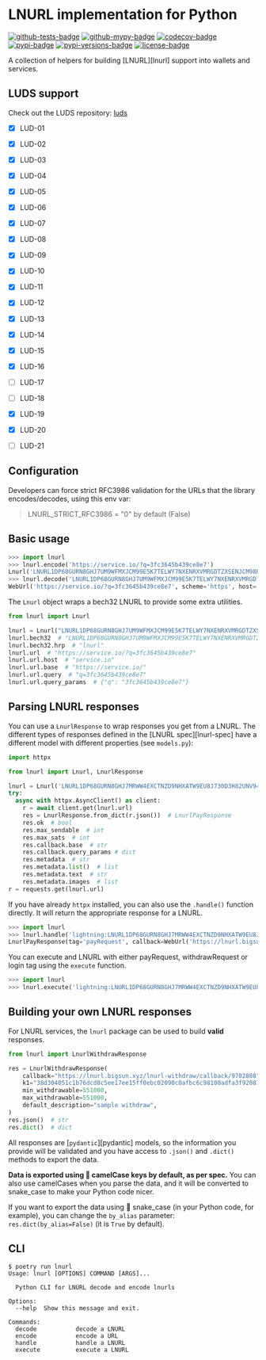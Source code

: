 LNURL implementation for Python
===============================

[![github-tests-badge]][github-tests]
[![github-mypy-badge]][github-mypy]
[![codecov-badge]][codecov]
[![pypi-badge]][pypi]
[![pypi-versions-badge]][pypi]
[![license-badge]](LICENSE)


A collection of helpers for building [LNURL][lnurl] support into wallets and services.


LUDS support
------------

Check out the LUDS repository: [luds](https://github.com/lnurl/luds/)

- [x] LUD-01
- [x] LUD-02
- [x] LUD-03
- [x] LUD-04
- [x] LUD-05
- [x] LUD-06
- [x] LUD-07
- [x] LUD-08
- [x] LUD-09
- [x] LUD-10
- [x] LUD-11
- [x] LUD-12
- [x] LUD-13
- [x] LUD-14
- [x] LUD-15
- [x] LUD-16
- [ ] LUD-17
- [ ] LUD-18
- [x] LUD-19
- [x] LUD-20
- [ ] LUD-21


Configuration
-------------

Developers can force strict RFC3986 validation for the URLs that the library encodes/decodes, using this env var:

> LNURL_STRICT_RFC3986 = "0" by default (False)


Basic usage
-----------

```python
>>> import lnurl
>>> lnurl.encode('https://service.io/?q=3fc3645b439ce8e7')
Lnurl('LNURL1DP68GURN8GHJ7UM9WFMXJCM99E5K7TELWY7NXENRXVMRGDTZXSENJCM98PJNWXQ96S9', bech32=Bech32('LNURL1DP68GURN8GHJ7UM9WFMXJCM99E5K7TELWY7NXENRXVMRGDTZXSENJCM98PJNWXQ96S9', hrp='lnurl', data=[13, 1, 26, 7, 8, 28, 3, 19, 7, 8, 23, 18, 30, 28, 27, 5, 14, 9, 27, 6, 18, 24, 27, 5, 5, 25, 20, 22, 30, 11, 25, 31, 14, 4, 30, 19, 6, 25, 19, 3, 6, 12, 27, 3, 8, 13, 11, 2, 6, 16, 25, 19, 18, 24, 27, 5, 7, 1, 18, 19, 14]), url=WebUrl('https://service.io/?q=3fc3645b439ce8e7', scheme='https', host='service.io', tld='io', host_type='domain', path='/', query='q=3fc3645b439ce8e7'))
>>> lnurl.decode('LNURL1DP68GURN8GHJ7UM9WFMXJCM99E5K7TELWY7NXENRXVMRGDTZXSENJCM98PJNWXQ96S9')
WebUrl('https://service.io/?q=3fc3645b439ce8e7', scheme='https', host='service.io', tld='io', host_type='domain', path='/', query='q=3fc3645b439ce8e7')
```

The `Lnurl` object wraps a bech32 LNURL to provide some extra utilities.

```python
from lnurl import Lnurl

lnurl = Lnurl("LNURL1DP68GURN8GHJ7UM9WFMXJCM99E5K7TELWY7NXENRXVMRGDTZXSENJCM98PJNWXQ96S9")
lnurl.bech32  # "LNURL1DP68GURN8GHJ7UM9WFMXJCM99E5K7TELWY7NXENRXVMRGDTZXSENJCM98PJNWXQ96S9"
lnurl.bech32.hrp  # "lnurl"
lnurl.url  # "https://service.io/?q=3fc3645b439ce8e7"
lnurl.url.host  # "service.io"
lnurl.url.base  # "https://service.io/"
lnurl.url.query  # "q=3fc3645b439ce8e7"
lnurl.url.query_params  # {"q": "3fc3645b439ce8e7"}
```

Parsing LNURL responses
-----------------------

You can use a `LnurlResponse` to wrap responses you get from a LNURL.
The different types of responses defined in the [LNURL spec][lnurl-spec] have a different model
with different properties (see `models.py`):

```python
import httpx

from lnurl import Lnurl, LnurlResponse

lnurl = Lnurl('LNURL1DP68GURN8GHJ7MRWW4EXCTNZD9NHXATW9EU8J730D3H82UNV94MKJARGV3EXZAELWDJHXUMFDAHR6WFHXQERSVPCA649RV')
try:
  async with httpx.AsyncClient() as client:
    r = await client.get(lnurl.url)
    res = LnurlResponse.from_dict(r.json())  # LnurlPayResponse
    res.ok  # bool
    res.max_sendable  # int
    res.max_sats  # int
    res.callback.base  # str
    res.callback.query_params # dict
    res.metadata  # str
    res.metadata.list()  # list
    res.metadata.text  # str
    res.metadata.images  # list
r = requests.get(lnurl.url)
```

If you have already `httpx` installed, you can also use the `.handle()` function directly.
It will return the appropriate response for a LNURL.

```python
>>> import lnurl
>>> lnurl.handle('lightning:LNURL1DP68GURN8GHJ7MRWW4EXCTNZD9NHXATW9EU8J730D3H82UNV94CXZ7FLWDJHXUMFDAHR6V33XCUNSVE38QV6UF')
LnurlPayResponse(tag='payRequest', callback=WebUrl('https://lnurl.bigsun.xyz/lnurl-pay/callback/2169831', scheme='https', host='lnurl.bigsun.xyz', tld='xyz', host_type='domain', path='/lnurl-pay/callback/2169831'), min_sendable=10000, max_sendable=10000, metadata=LnurlPayMetadata('[["text/plain","NgHaEyaZNDnW iI DsFYdkI"],["image/png;base64","iVBOR...uQmCC"]]'))
```

You can execute and LNURL with either payRequest, withdrawRequest or login tag using the `execute` function.
```python
>>> import lnurl
>>> lnurl.execute('lightning:LNURL1DP68GURN8GHJ7MRWW4EXCTNZD9NHXATW9EU8J730D3H82UNV94CXZ7FLWDJHXUMFDAHR6V33XCUNSVE38QV6UF', 100000)
```

Building your own LNURL responses
---------------------------------

For LNURL services, the `lnurl` package can be used to build **valid** responses.

```python
from lnurl import LnurlWithdrawResponse

res = LnurlWithdrawResponse(
    callback="https://lnurl.bigsun.xyz/lnurl-withdraw/callback/9702808",
    k1="38d304051c1b76dcd8c5ee17ee15ff0ebc02090c0afbc6c98100adfa3f920874",
    min_withdrawable=551000,
    max_withdrawable=551000,
    default_description="sample withdraw",
)
res.json()  # str
res.dict()  # dict
```

All responses are [`pydantic`][pydantic] models, so the information you provide will be validated and you have
access to `.json()` and `.dict()` methods to export the data.

**Data is exported using :camel: camelCase keys by default, as per spec.**
You can also use camelCases when you parse the data, and it will be converted to snake_case to make your
Python code nicer.

If you want to export the data using :snake: snake_case (in your Python code, for example), you can change
the `by_alias` parameter: `res.dict(by_alias=False)` (it is `True` by default).


[github-tests]: https://github.com/lnbits/lnurl/actions?query=workflow%3Atests
[github-tests-badge]: https://github.com/lnbits/lnurl/workflows/tests/badge.svg
[github-mypy]: https://github.com/lnbits/lnurl/actions?query=workflow%3Amypy
[github-mypy-badge]: https://github.com/lnbits/lnurl/workflows/mypy/badge.svg
[codecov]: https://codecov.io/gh/lnbits/lnurl
[codecov-badge]: https://codecov.io/gh/lnbits/lnurl/branch/master/graph/badge.svg
[pypi]: https://pypi.org/project/lnurl/
[pypi-badge]: https://badge.fury.io/py/lnurl.svg
[pypi-versions-badge]: https://img.shields.io/pypi/pyversions/lnurl.svg
[license-badge]: https://img.shields.io/badge/license-MIT-blue.svg


CLI
---------
```console
$ poetry run lnurl
Usage: lnurl [OPTIONS] COMMAND [ARGS]...

  Python CLI for LNURL decode and encode lnurls

Options:
  --help  Show this message and exit.

Commands:
  decode           decode a LNURL
  encode           encode a URL
  handle           handle a LNURL
  execute          execute a LNURL
```
